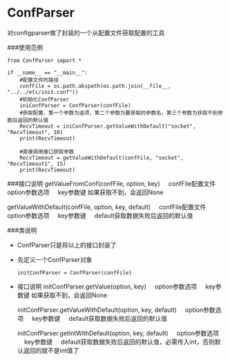 # ConfParser
对configparser做了封装的一个从配置文件获取配置的工具

###使用范例

```text
from ConfParser import *

if __name__ == "__main__":
    #配置文件的路径
    confFile = os.path.abspath(os.path.join(__file__, "../../etc/init.conf"))
    #初始化ConfParser
    iniConfParser = ConfParser(confFile)
    #获取配置，第一个参数为选项，第二个参数为要获取的参数名，第三个参数为获取不到参数后返回的默认值
    RecvTimeout = iniConfParser.getValueWithDefault("socket", "RecvTimeout", 10)
    print(RecvTimeout)

    #直接调用接口获取参数
    RecvTimeout = getValueWithDefault(confFile, "socket", "RecvTimeout1", 15)
    print(RecvTimeout)
```

###接口说明
getValueFromConf(confFile, option, key)
&nbsp;&nbsp;&nbsp; confFile配置文件
&nbsp;&nbsp;&nbsp; option参数选项
&nbsp;&nbsp;&nbsp; key参数键
如果获取不到，会返回None

getValueWithDefault(confFile, option, key, default)
&nbsp;&nbsp;&nbsp; confFile配置文件
&nbsp;&nbsp;&nbsp; option参数选项
&nbsp;&nbsp;&nbsp; key参数键
&nbsp;&nbsp;&nbsp; default获取数据失败后返回的默认值

###类说明
* ConfParser只是将以上的接口封装了
* 先定义一个ConfParser对象
  ```
  initConfParser = ConfParser(confFile)
  ```
* 接口说明
  initConfParser.getValue(option, key)
  &nbsp;&nbsp;&nbsp; option参数选项
  &nbsp;&nbsp;&nbsp; key参数键
  如果获取不到，会返回None

  initConfParser.getValueWithDefault(option, key, default)
  &nbsp;&nbsp;&nbsp; option参数选项
  &nbsp;&nbsp;&nbsp; key参数键
  &nbsp;&nbsp;&nbsp; default获取数据失败后返回的默认值
  
  initConfParser.getIntWithDefault(option, key, default)
  &nbsp;&nbsp;&nbsp; option参数选项
  &nbsp;&nbsp;&nbsp; key参数键
  &nbsp;&nbsp;&nbsp; default获取数据失败后返回的默认值，必需传入int，否则默认返回的就不是int值了